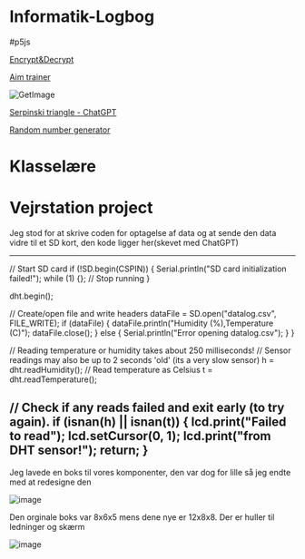 # Informatik-Logbog

#p5js

[Encrypt&Decrypt](https://editor.p5js.org/uffebruh/sketches/1GORA1_Oa)

[Aim trainer](https://editor.p5js.org/uffebruh/sketches/UieW3uZGf)

![GetImage](https://github.com/user-attachments/assets/0b24dae1-0e22-4b8e-a6d7-177af544a0e1)

[Serpinski triangle - ChatGPT](https://editor.p5js.org/uffebruh/sketches/mDqvnvzGW)

[Random number generator](https://editor.p5js.org/uffebruh/sketches/w0qUrMlWd)



# Klasselære


# Vejrstation project

Jeg stod for at skrive coden for optagelse af data og at sende den data vidre til et SD kort, den kode ligger her(skevet med ChatGPT)

---
  // Start SD card
  if (!SD.begin(CSPIN)) {
    Serial.println("SD card initialization failed!");
    while (1) {};  // Stop running
  }

  dht.begin();

  // Create/open file and write headers
  dataFile = SD.open("datalog.csv", FILE_WRITE);
  if (dataFile) {
    dataFile.println("Humidity (%),Temperature (C)");
    dataFile.close();
  } else {
    Serial.println("Error opening datalog.csv");
  }
}


  // Reading temperature or humidity takes about 250 milliseconds!
  // Sensor readings may also be up to 2 seconds 'old' (its a very slow sensor)
  h = dht.readHumidity();
  // Read temperature as Celsius
  t = dht.readTemperature();

  // Check if any reads failed and exit early (to try again).
  if (isnan(h) || isnan(t)) {
    lcd.print("Failed to read");
    lcd.setCursor(0, 1);
    lcd.print("from DHT sensor!");
    return;
  }
---

Jeg lavede en boks til vores komponenter, den var dog for lille så jeg endte med at redesigne den

![image](https://github.com/user-attachments/assets/d78db20c-eaae-47e9-932a-7620dab6130b)

Den orginale boks var 8x6x5 mens dene nye er 12x8x8. Der er huller til ledninger og skærm

![image](https://github.com/user-attachments/assets/d4e5a649-c0d8-491a-8324-acefdc9f45d4)
